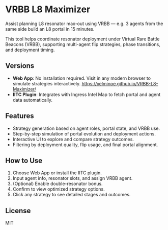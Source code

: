 # VRBB L8 Maximizer

Assist planning L8 resonator max-out using VRBB — e.g. 3 agents from the same side build an L8 portal in 15 minutes.

This tool helps coordinate resonator deployment under Virtual Rare Battle Beacons (VRBB), supporting multi-agent flip strategies, phase transitions, and deployment timing.

## Versions

- **Web App**: No installation required. Visit in any modern browser to simulate strategies interactively. https://xelminoe.github.io/VRBB-L8-Maximizer/
- **IITC Plugin**: Integrates with Ingress Intel Map to fetch portal and agent data automatically.

## Features

- Strategy generation based on agent roles, portal state, and VRBB use.
- Step-by-step simulation of portal evolution and deployment actions.
- Interactive UI to explore and compare strategy outcomes.
- Filtering by deployment quality, flip usage, and final portal alignment.

## How to Use

1. Choose Web App or install the IITC plugin.
2. Input agent info, resonator slots, and assign VRBB agent.
3. (Optional) Enable double-resonator bonus.
4. Confirm to view optimized strategy options.
5. Click any strategy to see detailed stages and outcomes.

## License

MIT
